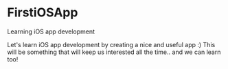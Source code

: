 # FirstiOSApp
Learning iOS app development


Let's learn iOS app development by creating a nice and useful app :)
This will be something that will keep us interested all the time.. and we can learn too!
